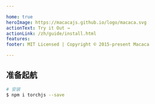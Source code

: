 ```yaml
---

home: true
heroImage: https://macacajs.github.io/logo/macaca.svg
actionText: Try it Out →
actionLink: /zh/guide/install.html
features:
footer: MIT Licensed | Copyright © 2015-present Macaca

---
```


## 准备起航

```bash
# 安装
$ npm i torchjs --save
```

